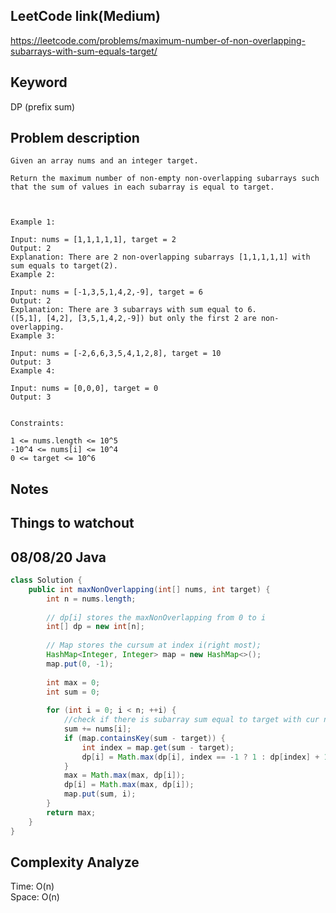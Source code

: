 ## LeetCode link(Medium)
https://leetcode.com/problems/maximum-number-of-non-overlapping-subarrays-with-sum-equals-target/

## Keyword
DP (prefix sum)

## Problem description
```
Given an array nums and an integer target.

Return the maximum number of non-empty non-overlapping subarrays such that the sum of values in each subarray is equal to target.

 

Example 1:

Input: nums = [1,1,1,1,1], target = 2
Output: 2
Explanation: There are 2 non-overlapping subarrays [1,1,1,1,1] with sum equals to target(2).
Example 2:

Input: nums = [-1,3,5,1,4,2,-9], target = 6
Output: 2
Explanation: There are 3 subarrays with sum equal to 6.
([5,1], [4,2], [3,5,1,4,2,-9]) but only the first 2 are non-overlapping.
Example 3:

Input: nums = [-2,6,6,3,5,4,1,2,8], target = 10
Output: 3
Example 4:

Input: nums = [0,0,0], target = 0
Output: 3
 

Constraints:

1 <= nums.length <= 10^5
-10^4 <= nums[i] <= 10^4
0 <= target <= 10^6
```



## Notes


## Things to watchout

## 08/08/20 Java

```java
class Solution {
    public int maxNonOverlapping(int[] nums, int target) {
        int n = nums.length;
        
        // dp[i] stores the maxNonOverlapping from 0 to i
        int[] dp = new int[n];
        
        // Map stores the cursum at index i(right most);
        HashMap<Integer, Integer> map = new HashMap<>();
        map.put(0, -1);
        
        int max = 0;
        int sum = 0;
        
        for (int i = 0; i < n; ++i) {
            //check if there is subarray sum equal to target with cur number as the last one
            sum += nums[i];
            if (map.containsKey(sum - target)) {
                int index = map.get(sum - target);
                dp[i] = Math.max(dp[i], index == -1 ? 1 : dp[index] + 1);
            }
            max = Math.max(max, dp[i]);
            dp[i] = Math.max(max, dp[i]);
            map.put(sum, i);
        }
        return max;
    }
}

```
## Complexity Analyze
Time: O(n)       \
Space: O(n)